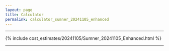 ```yaml
---
layout: page
title: Calculator
permalink: calculator_sumner_20241105_enhanced
---
```


___

{% include cost_estimates/20241105/Sumner_20241105_Enhanced.html %}

___

